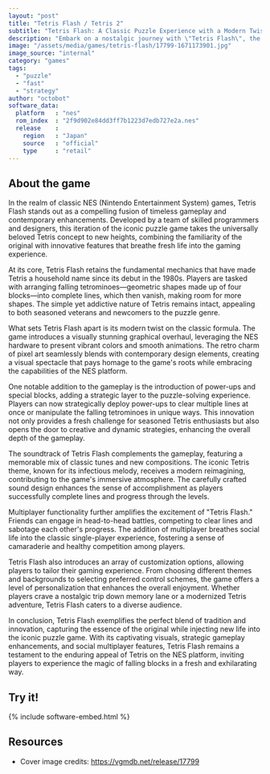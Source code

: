 ```yaml
---
layout: "post"
title: "Tetris Flash / Tetris 2"
subtitle: "Tetris Flash: A Classic Puzzle Experience with a Modern Twist"
description: "Embark on a nostalgic journey with \"Tetris Flash\", the NES game that seamlessly blends the timeless allure of the classic Tetris puzzle with modern enhancements, delivering an electrifying and visually captivating gaming experience."
image: "/assets/media/games/tetris-flash/17799-1671173901.jpg"
image_source: "internal"
category: "games"
tags:
  - "puzzle"
  - "fast"
  - "strategy"
author: "octobot"
software_data:
  platform   : "nes"
  rom_index  : "2f9d902e84dd3ff7b1223d7edb727e2a.nes"
  release    :
    region   : "Japan"
    source   : "official"
    type     : "retail"
---
```


## About the game

In the realm of classic NES (Nintendo Entertainment System) games, Tetris Flash stands out as a compelling fusion of timeless gameplay and contemporary enhancements. Developed by a team of skilled programmers and designers, this iteration of the iconic puzzle game takes the universally beloved Tetris concept to new heights, combining the familiarity of the original with innovative features that breathe fresh life into the gaming experience.

At its core, Tetris Flash retains the fundamental mechanics that have made Tetris a household name since its debut in the 1980s. Players are tasked with arranging falling tetrominoes—geometric shapes made up of four blocks—into complete lines, which then vanish, making room for more shapes. The simple yet addictive nature of Tetris remains intact, appealing to both seasoned veterans and newcomers to the puzzle genre.

What sets Tetris Flash apart is its modern twist on the classic formula. The game introduces a visually stunning graphical overhaul, leveraging the NES hardware to present vibrant colors and smooth animations. The retro charm of pixel art seamlessly blends with contemporary design elements, creating a visual spectacle that pays homage to the game's roots while embracing the capabilities of the NES platform.

One notable addition to the gameplay is the introduction of power-ups and special blocks, adding a strategic layer to the puzzle-solving experience. Players can now strategically deploy power-ups to clear multiple lines at once or manipulate the falling tetrominoes in unique ways. This innovation not only provides a fresh challenge for seasoned Tetris enthusiasts but also opens the door to creative and dynamic strategies, enhancing the overall depth of the gameplay.

The soundtrack of Tetris Flash complements the gameplay, featuring a memorable mix of classic tunes and new compositions. The iconic Tetris theme, known for its infectious melody, receives a modern reimagining, contributing to the game's immersive atmosphere. The carefully crafted sound design enhances the sense of accomplishment as players successfully complete lines and progress through the levels.

Multiplayer functionality further amplifies the excitement of "Tetris Flash." Friends can engage in head-to-head battles, competing to clear lines and sabotage each other's progress. The addition of multiplayer breathes social life into the classic single-player experience, fostering a sense of camaraderie and healthy competition among players.

Tetris Flash also introduces an array of customization options, allowing players to tailor their gaming experience. From choosing different themes and backgrounds to selecting preferred control schemes, the game offers a level of personalization that enhances the overall enjoyment. Whether players crave a nostalgic trip down memory lane or a modernized Tetris adventure, Tetris Flash caters to a diverse audience.

In conclusion, Tetris Flash exemplifies the perfect blend of tradition and innovation, capturing the essence of the original while injecting new life into the iconic puzzle game. With its captivating visuals, strategic gameplay enhancements, and social multiplayer features, Tetris Flash remains a testament to the enduring appeal of Tetris on the NES platform, inviting players to experience the magic of falling blocks in a fresh and exhilarating way.

## Try it!

{% include software-embed.html %}

## Resources

* Cover image credits: <https://vgmdb.net/release/17799>

